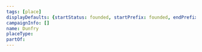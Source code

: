 ```yaml
---
tags: [place]
displayDefaults: {startStatus: founded, startPrefix: founded, endPrefix: destroyed, endStatus: destroyed}
campaignInfo: []
name: Dunfry
placeType:
partOf:
---
```

